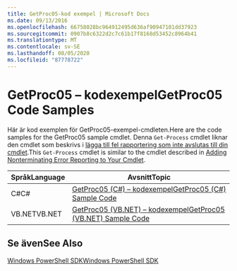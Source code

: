 ```yaml
---
title: GetProc05-kod exempel | Microsoft Docs
ms.date: 09/13/2016
ms.openlocfilehash: 66758028bc964912495d636af90947101dd37923
ms.sourcegitcommit: 0907b8c6322d2c7c61b17f8168d53452c8964b41
ms.translationtype: MT
ms.contentlocale: sv-SE
ms.lasthandoff: 08/05/2020
ms.locfileid: "87778722"
---
```

# <a name="getproc05-code-samples"></a><span data-ttu-id="dd1f3-102">GetProc05 – kodexempel</span><span class="sxs-lookup"><span data-stu-id="dd1f3-102">GetProc05 Code Samples</span></span>

<span data-ttu-id="dd1f3-103">Här är kod exemplen för GetProc05-exempel-cmdleten.</span><span class="sxs-lookup"><span data-stu-id="dd1f3-103">Here are the code samples for the GetProc05 sample cmdlet.</span></span> <span data-ttu-id="dd1f3-104">Denna `Get-Process` cmdlet liknar den cmdlet som beskrivs i [lägga till fel rapportering som inte avslutas till din cmdlet](../cmdlet/adding-non-terminating-error-reporting-to-your-cmdlet.md).</span><span class="sxs-lookup"><span data-stu-id="dd1f3-104">This `Get-Process` cmdlet is similar to the cmdlet described in [Adding Nonterminating Error Reporting to Your Cmdlet](../cmdlet/adding-non-terminating-error-reporting-to-your-cmdlet.md).</span></span>

|<span data-ttu-id="dd1f3-105">Språk</span><span class="sxs-lookup"><span data-stu-id="dd1f3-105">Language</span></span>|<span data-ttu-id="dd1f3-106">Avsnitt</span><span class="sxs-lookup"><span data-stu-id="dd1f3-106">Topic</span></span>|
|--------------|-----------|
|<span data-ttu-id="dd1f3-107">C#</span><span class="sxs-lookup"><span data-stu-id="dd1f3-107">C#</span></span>|[<span data-ttu-id="dd1f3-108">GetProc05 (C#) – kodexempel</span><span class="sxs-lookup"><span data-stu-id="dd1f3-108">GetProc05 (C#) Sample Code</span></span>](./getproc05-csharp-sample-code.md)|
|<span data-ttu-id="dd1f3-109">VB.NET</span><span class="sxs-lookup"><span data-stu-id="dd1f3-109">VB.NET</span></span>|[<span data-ttu-id="dd1f3-110">GetProc05 (VB.NET) – kodexempel</span><span class="sxs-lookup"><span data-stu-id="dd1f3-110">GetProc05 (VB.NET) Sample Code</span></span>](./getproc05-vb-net-sample-code.md)|

## <a name="see-also"></a><span data-ttu-id="dd1f3-111">Se även</span><span class="sxs-lookup"><span data-stu-id="dd1f3-111">See Also</span></span>

[<span data-ttu-id="dd1f3-112">Windows PowerShell SDK</span><span class="sxs-lookup"><span data-stu-id="dd1f3-112">Windows PowerShell SDK</span></span>](../windows-powershell-reference.md)
